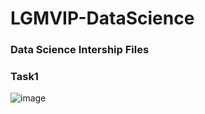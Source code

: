 # LGMVIP-DataScience
### Data Science Intership Files
### Task1
![image](https://user-images.githubusercontent.com/34398606/129534090-3dc15bf5-1932-4240-9c47-0f4e21e8c616.png)

